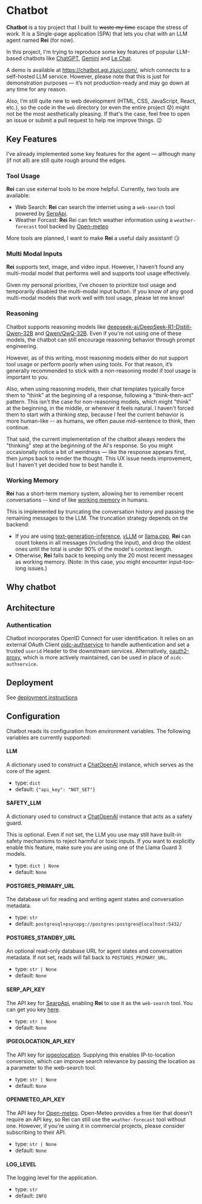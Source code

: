 # Chatbot

**Chatbot** is a toy project that I built to ~~waste my time~~ escape the stress of work. It is a Single-page application (SPA) that lets you chat with an LLM agent named **Rei** (for now).

In this project, I'm trying to reproduce some key features of popular LLM-based chatbots like [ChatGPT](https://chatgpt.com/), [Gemini](https://gemini.google.com/) and [Le Chat](https://chat.mistral.ai/chat).

A demo is available at <https://chatbot.agi.zjuici.com/>, which connects to a self-hosted LLM service. However, please note that this is just for demonstration purposes — it’s not production-ready and may go down at any time for any reason.

Also, I’m still quite new to web development (HTML, CSS, JavaScript, React, etc.), so the code in the `web` directory (or even the entire project :worried:) might not be the most aesthetically pleasing. If that's the case, feel free to open an issue or submit a pull request to help me improve things. :wink:

## Key Features

I’ve already implemented some key features for the agent — although many (if not all) are still quite rough around the edges.

### Tool Usage

**Rei** can use external tools to be more helpful. Currently, two tools are available:

- Web Search: **Rei** can search the internet using a `web-search` tool powered by [SerpApi](https://serpapi.com/).
- Weather Forcast: **Rei** Rei can fetch weather information using a `weather-forecast` tool backed by [Open-meteo](https://open-meteo.com/)

More tools are planned, I want to make **Rei** a useful daily assistant! :smirk:

### Multi Modal Inputs

**Rei** supports text, image, and video input. However, I haven’t found any multi-modal model that performs well and supports tool usage effectively.

Given my personal priorities, I’ve chosen to prioritize tool usage and temporarily disabled the multi-modal input button. If you know of any good multi-modal models that work well with tool usage, please let me know!

### Reasoning

Chatbot supports reasoning models like [deepseek-ai/DeepSeek-R1-Distill-Qwen-32B](https://huggingface.co/deepseek-ai/DeepSeek-R1-Distill-Qwen-32B) and [Qwen/QwQ-32B](https://huggingface.co/Qwen/QwQ-32B). Even if you're not using one of these models, the chatbot can still encourage reasoning behavior through prompt engineering.

However, as of this writing, most reasoning models either do not support tool usage or perform poorly when using tools. For that reason, it’s generally recommended to stick with a non-reasoning model if tool usage is important to you.

Also, when using reasoning models, their chat templates typically force them to "think" at the beginning of a response, following a "think-then-act" pattern. This isn't the case for non-reasoning models, which might "think" at the beginning, in the middle, or wherever it feels natural. I haven't forced them to start with a thinking step, because I feel the current behavior is more human-like -- as humans, we often pause mid-sentence to think, then continue.

That said, the current implementation of the chatbot always renders the "thinking" step at the beginning of the AI's response. So you might occasionally notice a bit of weirdness — like the response appears first, then jumps back to render the thought. This UX issue needs improvement, but I haven't yet decided how to best handle it.

### Working Memory

**Rei** has a short-term memory system, allowing her to remember recent conversations -- kind of like [working memory](https://en.wikipedia.org/wiki/Working_memory) in humans.

This is implemented by truncating the conversation history and passing the remaining messages to the LLM. The truncation strategy depends on the backend:

- If you are using [text-generation-inference](https://github.com/huggingface/text-generation-inference), [vLLM](https://github.com/vllm-project/vllm) or [llama.cpp](https://github.com/ggml-org/llama.cpp), **Rei** can count tokens in all messages (including the input), and drop the oldest ones until the total is under 90% of the model's context length.
- Otherwise, **Rei** falls back to keeping only the 20 most recent messages as working memory. (Note: In this case, you might encounter input-too-long issues.)

## Why chatbot

## Architecture

### Authentication

Chatbot incorporates OpenID Connect for user identification. It relies on an external OAuth Client [oidc-authservice](https://github.com/arrikto/oidc-authservice) to handle authentication and set a trusted `userid` Header to the downstream services. Alternatively, [oauth2-proxy](https://github.com/oauth2-proxy/oauth2-proxy), which is more actively maintained, can be used in place of `oidc-authservice`.

## Deployment

See [deployment instructions](./manifests/README.md)

## Configuration

Chatbot reads its configuration from environment variables. The following variables are currently supported:

#### LLM

A dictionary used to construct a [ChatOpenAI](https://python.langchain.com/api_reference/openai/chat_models/langchain_openai.chat_models.base.ChatOpenAI.html) instance, which serves as the core of the agent.

- type: `dict`
- default: `{"api_key": "NOT_SET"}`

#### SAFETY_LLM

A dictionary used to construct a [ChatOpenAI](https://python.langchain.com/api_reference/openai/chat_models/langchain_openai.chat_models.base.ChatOpenAI.html) instance that acts as a safety guard.

This is optional. Even if not set, the LLM you use may still have built-in safety mechanisms to reject harmful or toxic inputs. If you want to explicitly enable this feature, make sure you are using one of the Llama Guard 3 models.

- type: `dict | None`
- default: `None`

#### POSTGRES_PRIMARY_URL

The database url for reading and writing agent states and conversation metadata.

- type: `str`
- default: `postgresql+psycopg://postgres:postgres@localhost:5432/`

#### POSTGRES_STANDBY_URL

An optional read-only database URL for agent states and conversation metadata. If not set, reads will fall back to `POSTGRES_PRIMARY_URL`.

- type: `str | None`
- default: `None`

#### SERP_API_KEY

The API key for [SearpApi](https://serpapi.com/), enabling **Rei** to use it as the `web-search` tool. You can get you key [here](https://serpapi.com/manage-api-key).

- type: `str | None`
- default: `None`

#### IPGEOLOCATION_API_KEY

The API key for [ipgeolocation](https://ipgeolocation.io/ip-location-api.html). Supplying this enables IP-to-location conversion, which can improve search relevance by passing the location as a parameter to the web-search tool.

- type: `str | None`
- default: `None`

#### OPENMETEO_API_KEY

The API key for [Open-meteo](https://open-meteo.com/).  Open-Meteo provides a free tier that doesn’t require an API key, so Rei can still use the `weather-forecast` tool without one. However, if you're using it in commercial projects, please consider subscribing to their API.

- type: `str | None`
- default: `None`

#### LOG_LEVEL

The logging level for the application.

- type: `str`
- default: `INFO`
